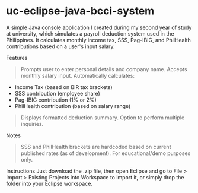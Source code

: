 # uc-eclipse-java-bcci-system

A simple Java console application I created during my second year of study at university, which simulates a payroll deduction system used in the Philippines. It calculates monthly income tax, SSS, Pag-IBIG, and PhilHealth contributions based on a user's input salary.

Features
> Prompts user to enter personal details and company name.
> Accepts monthly salary input.
> Automatically calculates:
  - Income Tax (based on BIR tax brackets)
  - SSS contribution (employee share)
  - Pag-IBIG contribution (1% or 2%)
  - PhilHealth contribution (based on salary range)
> Displays formatted deduction summary.
> Option to perform multiple inquiries.

Notes
> SSS and PhilHealth brackets are hardcoded based on current published rates (as of development).
> For educational/demo purposes only.

Instructions
Just download the .zip file, 
then open Eclipse and go to File > Import > Existing Projects into Workspace to import it, 
or simply drop the folder into your Eclipse workspace.

